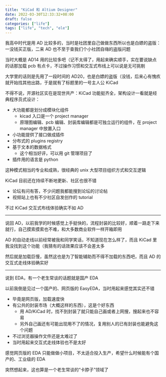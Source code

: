 ```yaml
---
title: "KiCad 和 Altium Designer"
date: 2022-03-30T12:33:32+08:00
draft: false
categories: ["life"]
tags: ["life", "tech", "ele"]
---
```


我高中时代是用 AD 比较多的，当时是社团里自己做做东西所以也是白嫖的盗版：一没钱买正版，二来 AD 也不至于查我们个小社团自嗨的盗版问题

当时大概是 AD14 用的比较多吧（记不太得了，用起来确实顺手，实在要说缺点的话那加载 pcb 有点卡，不过操作习惯和交互式布线上可以说是无可挑剔

大学里的话则是先用了一段时间的 AD20，也是白嫖的盗版（没钱，后来心有愧疚就开始找其他出路，于是就有了标题里的一号主人公 KiCad

不得不说，开源社区实在是现世共产：KiCad 功能挺齐全，架构设计一看就是经典程序员式设计：

- 大功能都是划分成模块化组件
  - kicad 入口是一个 project manager
  - 原理图编辑、pcb 编辑、封装库编辑都是可独立运行的组件，在 project manager 中放置入口
- 小功能提供了接口做成插件
- 分布式的 plugins registry
- 基于文本的数据格式
  - 这个相当好评，可以用 git 管理项目了
- 插件用的语言是 python

这种模式相当的专业和成熟，很经典的 unix 大型项目组织方式和交互逻辑

KiCad 目前还在持续不断地更新、社区也很不错

- 论坛有问有答，不少问题我都能搜到论坛的讨论帖
- 视频站上也有不少社区自发创作的 tutorial

不过 KiCad 交互式布线体验确实不如 AD

---

说回 AD，以前我学的时候感觉上手挺快的，流程封装的比较好，顺着一路走下来就行，自己摸索摸索也不难，和大多数商业软件一样开箱即用

AD 的自动走线以前经常被我和同学笑话，不知道现在怎么样了，而且 KiCad 里我没找到这个功能（我猜有的话效果应该不会差太多

然后就是加载巨慢，虽然这也是为了智能辅助而不得不加载的东西吧，而且 AD 的交互式走线体验确实好

---

说到 EDA，有一个老生常谈的话题就是国产 EDA

以前我倒是见过一个国产的、网页版的 EasyEDA，当时用起来感觉其实还不错

- 毕竟是网页版，加载速度快
- 有公共的封装市场（大概这样的东西），这是个好东西
  - 用 AD/KiCad 时，找不到封装了就只能自己画或者上网搜，搜起来也不容易
  - 另外自己画还有可能出现用不了的情况，复用别人的已有封装也能避免这个问题
- 不过浏览器操作文件还是太难过了
- 当时用起来交互式走线体验也不是太好

感觉网页版的 EDA 只能做做小项目，不太适合投入生产，希望什么时候能有个国产的、工业级的 EDA

突然想起来，这也算是一个老生常谈的“卡脖子”领域了
